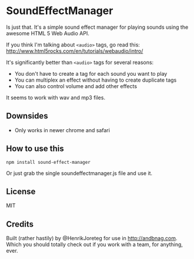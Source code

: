 # SoundEffectManager

Is just that. It's a simple sound effect manager for playing sounds using the awesome HTML 5 Web Audio API.

If you think I'm talking about `<audio>` tags, go read this: http://www.html5rocks.com/en/tutorials/webaudio/intro/

It's significantly better than `<audio>` tags for several reasons:

- You don't have to create a tag for each sound you want to play
- You can multiplex an effect without having to create duplicate tags
- You can also control volume and add other effects

It seems to work with wav and mp3 files.

## Downsides

- Only works in newer chrome and safari

## How to use this

`npm install sound-effect-manager`

Or just grab the single soundeffectmanager.js file and use it.

## License

MIT

## Credits

Built (rather hastily) by @HenrikJoreteg for use in http://andbnag.com. Which you should totally check out if you work with a team, for anything, ever.